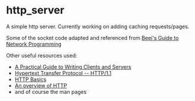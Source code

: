 # http_server
A simple http server. Currently working on adding caching requests/pages.

Some of the socket code adapted and referenced from [Beej's Guide to Network Programming]([1])

Other useful resources used:
* [A Practical Guide to Writing Clients and Servers](2)
* [Hypertext Transfer Protocol -- HTTP/1.1](3)
* [HTTP Basics](4)
* [An overview of HTTP](5)
* and of course the man pages
 
 
 [1]: http://beej.us/guide/bgnet/html/
 [2]: https://www.jmarshall.com/easy/http/
 [3]: https://www.w3.org/Protocols/rfc2616/rfc2616.html
 [4]: https://www.ntu.edu.sg/home/ehchua/programming/webprogramming/HTTP_Basics.html
 [5]: https://developer.mozilla.org/en-US/docs/Web/HTTP/Overview
